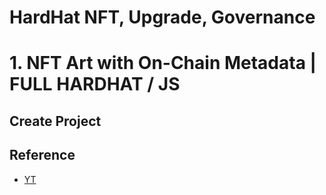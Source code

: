 # HardHat NFT, Upgrade, Governance

# 1. NFT Art with On-Chain Metadata | FULL HARDHAT / JS
## Create Project


## Reference
- [YT](https://www.youtube.com/watch?v=9oERTH9Bkw0)
